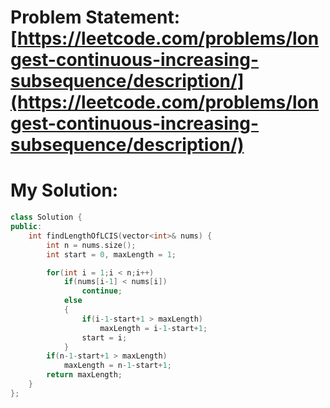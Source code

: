 # Problem Statement: [https://leetcode.com/problems/longest-continuous-increasing-subsequence/description/](https://leetcode.com/problems/longest-continuous-increasing-subsequence/description/)
# My Solution: 
```cpp
class Solution {
public:
    int findLengthOfLCIS(vector<int>& nums) {
        int n = nums.size();
        int start = 0, maxLength = 1;

        for(int i = 1;i < n;i++)
            if(nums[i-1] < nums[i])
                continue;
            else 
            {
                if(i-1-start+1 > maxLength)
                    maxLength = i-1-start+1;
                start = i;
            }
        if(n-1-start+1 > maxLength)
            maxLength = n-1-start+1;
        return maxLength;
    }
};
```
